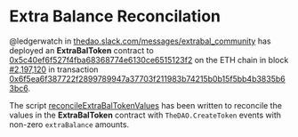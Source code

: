 # Extra Balance Reconcilation

@ledgerwatch in [thedao.slack.com/messages/extrabal_community](https://thedao.slack.com/messages/extrabal_community/) has deployed an **ExtraBalToken** contract to [0x5c40ef6f527f4fba68368774e6130ce6515123f2](http://etherscan.io/address/0x5c40ef6f527f4fba68368774e6130ce6515123f2#code) on the ETH chain in block [#2,197,120](http://etherscan.io/block/2197120) in transaction [0x6f5ea6f387722f2899789947a37703f211983b74215b0b15f5bb4b3835b63bc6](http://etherscan.io/tx/0x6f5ea6f387722f2899789947a37703f211983b74215b0b15f5bb4b3835b63bc6).

The script [reconcileExtraBalTokenValues](https://github.com/bokkypoobah/TheDAOData/blob/master/reconcileExtraBalTokenValues) has been written to reconcile the values in the **ExtraBalToken** contract with `TheDAO.CreateToken` events with non-zero `extraBalance` amounts.
